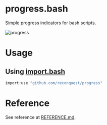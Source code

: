 # progress.bash

Simple progress indicators for bash scripts.

![progress](https://cloud.githubusercontent.com/assets/674812/15178616/69d30d32-1798-11e6-96e1-6aa32b3435c0.gif)

# Usage

## Using [import.bash](https://github.com/reconquest/import.bash)

```bash
import:use "github.com/reconquest/progress"
```

# Reference

See reference at [REFERENCE.md](REFERENCE.md).
